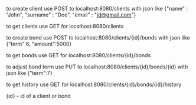 to create client use POST to localhost:8080/clients with json like 
{"name" : "John", "surname" : "Doe", "email" : "jd@gmail.com"}

to get clients use GET for localhost:8080/clients

to create bond use POST to localhost:8080/clients/{id}/bonds with json like {"term":6, "amount":5000} 

to get bonds use GET for localhost:8080/clients/{id}/bonds

to adjust bond term use PUT to localhost:8080/clients/{id}/bonds/{id} with json like {"term":7} 

to get history use GET for localhost:8080/clients/{id}/bonds/{id}/history

{id} - id of a client or bond 
